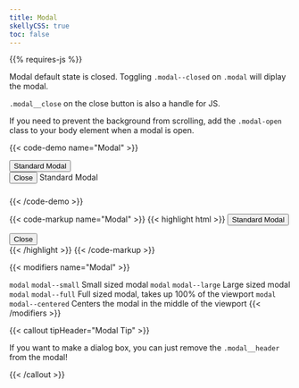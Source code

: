 ```yaml
---
title: Modal
skellyCSS: true
toc: false
---
```


<div class="mb-4">
{{% requires-js %}}
</div>

Modal default state is closed. Toggling `.modal--closed` on `.modal` will diplay the modal.

`.modal__close` on the close button is also a handle for JS.

If you need to prevent the background from scrolling, add the `.modal-open` class to your body element when a modal is open.

{{< code-demo name="Modal" >}}
<div class="block mb-3">
    <button class="button modal__open" data-modal="default-modal">Standard Modal</button>
</div>

<div id="default-modal" class="modal" tabindex="-1">
  <div class="modal__inner">
    <div class="modal__header">
      <button class="button modal__close" data-modal="default-modal">Close <i class="pi-times"></i></button>
      Standard Modal
    </div>
    <div class="modal__content">
      <h3 class="skeleton skeleton--md"></h3>
      <p class="skeleton" data-lines="4"></p>
      <p class="skeleton" data-lines="3"></p>
      <p class="skeleton" data-lines="7"></p>
    </div>
  </div>
</div>
{{< /code-demo >}}

{{< code-markup name="Modal" >}}
{{< highlight html >}}
<button class="button button--lg modal__open" data-modal="default-modal">Standard Modal</button>
<!-- Standard Modal -->
<div id="default-modal" class="modal">
  <div class="modal__inner">
    <div class="modal__header">
      <button class="button modal__close" data-modal="default-modal">
        Close 
        <i class="pi-times"></i>
      </button>
      <!-- Modal Header goes here! -->
    </div>
    <div class="modal__content">
      <!-- Modal content goes here! -->
    </div>
  </div>
</div>
{{< /highlight >}}
{{< /code-markup >}}

{{< modifiers name="Modal" >}}
<tr>
  <td data-label="Base">
    <code>modal</code>
  </td>
  <td data-label="Modifier">
    <code>modal--small</code>
  </td>
  <td data-label="Secondary Modifier">
    <i class="pi-ban" aria-hidden="true"></i>
  </td>
  <td data-label="Data Attribute">
    <i class="pi-ban" aria-hidden="true"></i>
  </td>
  <td data-label="Behavior">
    Small sized modal
  </td>
</tr>
  <td data-label="Base">
    <code>modal</code>
  </td>
  <td data-label="Modifier">
    <code>modal--large</code>
  </td>
  <td data-label="Secondary Modifier">
    <i class="pi-ban" aria-hidden="true"></i>
  </td>
  <td data-label="Data Attribute">
    <i class="pi-ban" aria-hidden="true"></i>
  </td>
  <td data-label="Behavior">
    Large sized modal
  </td>
</tr>
  <td data-label="Base">
    <code>modal</code>
  </td>
  <td data-label="Modifier">
    <code>modal--full</code>
  </td>
  <td data-label="Secondary Modifier">
    <i class="pi-ban" aria-hidden="true"></i>
  </td>
  <td data-label="Data Attribute">
    <i class="pi-ban" aria-hidden="true"></i>
  </td>
  <td data-label="Behavior">
    Full sized modal, takes up 100% of the viewport
  </td>
</tr>
  <td data-label="Base">
    <code>modal</code>
  </td>
  <td data-label="Modifier">
    <code>modal--centered</code>
  </td>
  <td data-label="Secondary Modifier">
    <i class="pi-ban" aria-hidden="true"></i>
  </td>
  <td data-label="Data Attribute">
    <i class="pi-ban" aria-hidden="true"></i>
  </td>
  <td data-label="Behavior">
    Centers the modal in the middle of the viewport
  </td>
</tr>
{{< /modifiers >}}

{{< callout tipHeader="Modal Tip" >}}
  <p>If you want to make a dialog box, you can just remove the <code>.modal__header</code> from the modal!</p>
{{< /callout >}}